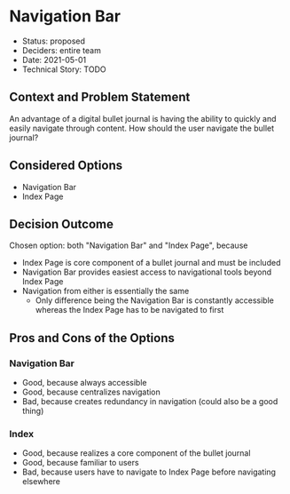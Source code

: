 # Navigation Bar

* Status: proposed
* Deciders: entire team
* Date: 2021-05-01
* Technical Story: TODO

## Context and Problem Statement

An advantage of a digital bullet journal is having the ability to quickly and easily navigate through content. 
How should the user navigate the bullet journal?

## Considered Options

* Navigation Bar
* Index Page

## Decision Outcome
Chosen option: both "Navigation Bar" and "Index Page", because 

* Index Page is core component of a bullet journal and must be included
* Navigation Bar provides easiest access to navigational tools beyond Index Page
* Navigation from either is essentially the same
  * Only difference being the Navigation Bar is constantly accessible whereas the Index Page has to be navigated to first

## Pros and Cons of the Options 

### Navigation Bar
* Good, because always accessible
* Good, because centralizes navigation
* Bad, because creates redundancy in navigation (could also be a good thing)

### Index
* Good, because realizes a core component of the bullet journal
* Good, because familiar to users
* Bad, because users have to navigate to Index Page before navigating elsewhere